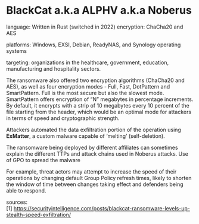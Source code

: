 # BlackCat a.k.a ALPHV a.k.a Noberus

language: Written in Rust (switched in 2022)
encryption: ChaCha20 and AES

platforms: Windows, EXSI, Debian, ReadyNAS, and Synology operating systems

targeting: organizations in the healthcare, government, education, manufacturing and hospitality sectors.


The ransomware also offered two encryption algorithms (ChaCha20 and AES), as well as four encryption modes - Full, Fast, DotPattern and SmartPattern. Full is the most secure but also the slowest mode. SmartPattern offers encryption of “N” megabytes in percentage increments. By default, it encrypts with a strip of 10 megabytes every 10 percent of the file starting from the header, which would be an optimal mode for attackers in terms of speed and cryptographic strength.

Attackers automated the data exfiltration portion of the operation using **ExMatter**, a custom malware capable of ‘melting’ (self-deletion).


The ransomware being deployed by different affiliates can sometimes explain the different TTPs and attack chains used in Noberus attacks.
Use of GPO to spread the malware

For example, threat actors may attempt to increase the speed of their operations by changing default Group Policy refresh times, likely to shorten the window of time between changes taking effect and defenders being able to respond.

sources:  
[1] https://securityintelligence.com/posts/blackcat-ransomware-levels-up-stealth-speed-exfiltration/
